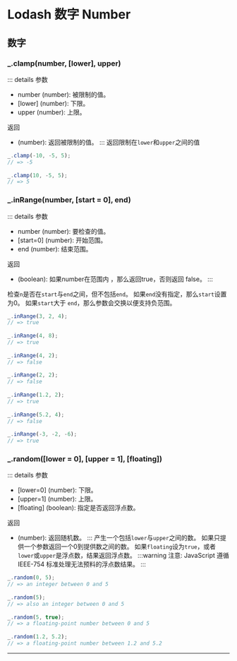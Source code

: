 # Lodash 数字 Number
## 数字

### _.clamp(number, [lower], upper)
::: details 参数
- number (number): 被限制的值。
- [lower] (number): 下限。
- upper (number): 上限。

返回
- (number): 返回被限制的值。
:::
返回限制在`lower`和`upper`之间的值
```js
_.clamp(-10, -5, 5);
// => -5
 
_.clamp(10, -5, 5);
// => 5
```

### _.inRange(number, [start = 0], end)
::: details 参数
- number (number): 要检查的值。
- [start=0] (number): 开始范围。
- end (number): 结束范围。

返回
- (boolean): 如果number在范围内 ，那么返回true，否则返回 false。
:::


检查`n`是否在`start`与`end`之间，但不包括`end`。 如果`end`没有指定，那么`start`设置为0。 如果`start`大于 `end`，那么参数会交换以便支持负范围。
```js
_.inRange(3, 2, 4);
// => true
 
_.inRange(4, 8);
// => true
 
_.inRange(4, 2);
// => false
 
_.inRange(2, 2);
// => false
 
_.inRange(1.2, 2);
// => true
 
_.inRange(5.2, 4);
// => false
 
_.inRange(-3, -2, -6);
// => true
```

### _.random([lower = 0], [upper = 1], [floating])
::: details 参数
- [lower=0] (number): 下限。
- [upper=1] (number): 上限。
- [floating] (boolean): 指定是否返回浮点数。

返回
- (number): 返回随机数。
:::
产生一个包括`lower`与`upper`之间的数。 如果只提供一个参数返回一个0到提供数之间的数。 如果`floating`设为`true`，或者`lower`或`upper`是浮点数，结果返回浮点数。
:::warning 注意: 
JavaScript 遵循 IEEE-754 标准处理无法预料的浮点数结果。
:::
```js
_.random(0, 5);
// => an integer between 0 and 5
 
_.random(5);
// => also an integer between 0 and 5
 
_.random(5, true);
// => a floating-point number between 0 and 5
 
_.random(1.2, 5.2);
// => a floating-point number between 1.2 and 5.2
```

<hr/>
